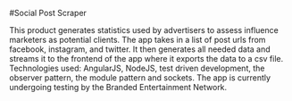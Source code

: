 #Social Post Scraper 

This product generates statistics used by advertisers to assess influence marketers as potential clients. The app takes in a  list of post urls from facebook, instagram, and twitter. It then generates all needed data and streams it to the frontend of the app where it exports the data to a csv file. Technologies used: AngularJS, NodeJS, test driven development, the observer pattern, the module pattern and sockets. The app is currently undergoing testing by the Branded Entertainment Network. 

